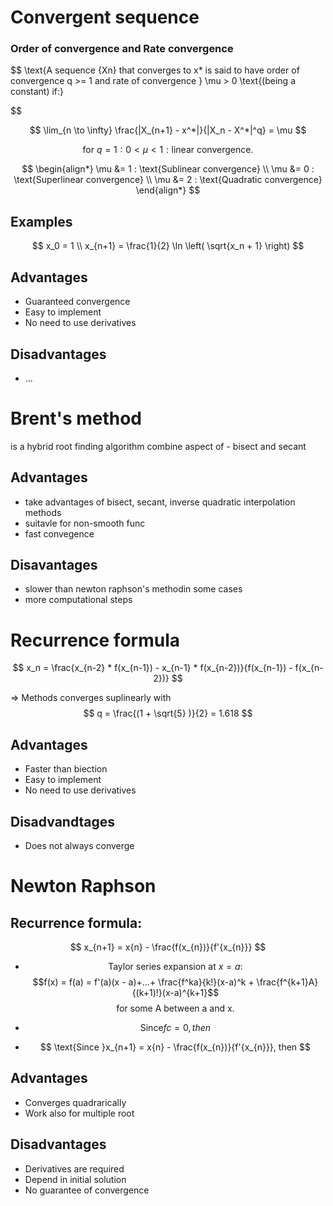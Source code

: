 # Convergent sequence

<h3> Order of convergence and Rate convergence </h3>

$$ 
\text{A sequence {Xn} that converges to x* is said to have order of convergence
q >= 1 and rate of convergence } \mu > 0 \text{(being a constant) if:}

$$

$$ \lim_{n \to \infty} \frac{|X_{n+1} - x^*|}{|X_n - X^*|^q} = \mu $$

$$ \text{for } q = 1 : 0 < \mu < 1 : \text{linear convergence.}$$

$$
\begin{align*}
\mu &= 1 : \text{Sublinear convergence} \\
\mu &= 0 : \text{Superlinear convergence} \\
\mu &= 2 : \text{Quadratic convergence}
\end{align*}
$$

## Examples

$$
x_0 = 1 \\
x_{n+1} = \frac{1}{2} \ln \left( \sqrt{x_n + 1} \right)
$$

## Advantages
- Guaranteed convergence
- Easy to implement
- No need to use derivatives

## Disadvantages

- ...

# Brent's method 

is a hybrid root finding algorithm combine aspect of - bisect and secant

## Advantages
- take advantages of bisect, secant, inverse quadratic interpolation methods
- suitavle for non-smooth func
- fast convegence

## Disavantages
- slower than newton raphson's methodin some cases
- more computational steps

# Recurrence formula

$$
x_n = \frac{x_{n-2} * f(x_{n-1}) - x_{n-1} * f(x_{n-2})}{f(x_{n-1}) - f(x_{n-2})}
$$

=> Methods converges suplinearly with 
$$
q =  \frac{(1 + \sqrt{5} )}{2} = 1.618
$$

## Advantages
- Faster than biection
- Easy to implement
- No need to use derivatives
## Disadvandtages
- Does not always converge

# Newton Raphson

## Recurrence formula:

$$ x_{n+1} = x{n} - \frac{f(x_{n})}{f'{x_{n}}} $$
- $$ \text{Taylor series expansion at } x = a:$$
    $$f(x) = f(a) = f'(a)(x - a)+...+ \frac{f^ka}{k!}(x-a)^k + \frac{f^{k+1}A}{(k+1)!}(x-a)^{k+1}$$ 
    $$ \text{for some A between a and x.}$$
- $$ \text{Since} f{c} = 0, then $$

- $$ \text{Since }x_{n+1} = x{n} - \frac{f(x_{n})}{f'{x_{n}}}, then $$

## Advantages
- Converges quadrarically
- Work also for multiple root
## Disadvantages
- Derivatives are required
- Depend in initial solution
- No guarantee of convergence
